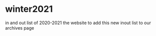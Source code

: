 # winter2021
in and out list of 2020-2021
the website to add this new inout list to our archives page
